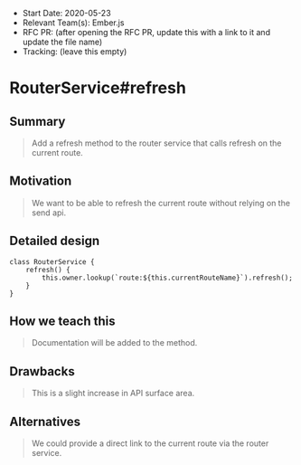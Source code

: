 - Start Date: 2020-05-23
- Relevant Team(s): Ember.js
- RFC PR: (after opening the RFC PR, update this with a link to it and update the file name)
- Tracking: (leave this empty)

# RouterService#refresh

## Summary

> Add a refresh method to the router service that calls refresh on the current route.

## Motivation

> We want to be able to refresh the current route without relying on the send api.

## Detailed design

```
class RouterService {
    refresh() {
        this.owner.lookup(`route:${this.currentRouteName}`).refresh();
    }
}
```

## How we teach this

> Documentation will be added to the method.

## Drawbacks

> This is a slight increase in API surface area.

## Alternatives

> We could provide a direct link to the current route via the router service.
